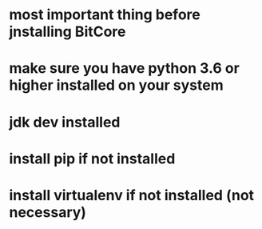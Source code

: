 # most important thing before jnstalling BitCore
# make sure you have python 3.6 or higher installed on your system
# jdk dev installed
# install pip if not installed
# install virtualenv if not installed (not necessary)